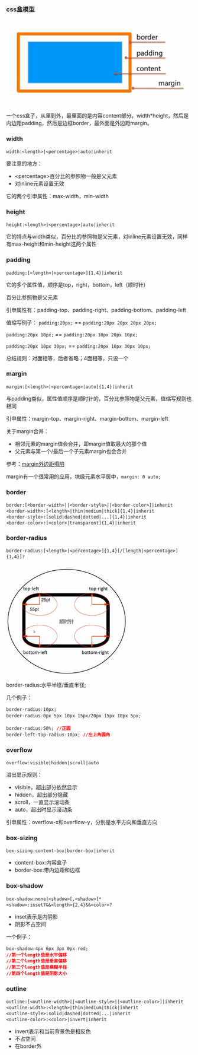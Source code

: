 ### css盒模型
![css盒模型](images/css-box1.png "css盒模型")

一个css盒子，从里到外，最里面的是内容content部分，width\*height，然后是内边距padding，然后是边框border，最外面是外边距margin。

### width
```
width:<length>|<percentage>|auto|inherit
```

要注意的地方：
- &lt;percentage&gt;百分比的参照物一般是父元素
- 对inline元素设置无效

它的两个引申属性：max-width，min-width

### height
```
height:<length>|<percentage>|auto|inherit
```

它的特点与width类似，百分比的参照物是父元素，对inline元素设置无效，同样有max-height和min-height这两个属性

### padding
```
padding:[<length>|<percentage>]{1,4}|inherit
```

它的多个属性值，顺序是top，right，bottom，left（顺时针）

百分比参照物是父元素

引申属性有：padding-top、padding-right、padding-bottom、padding-left

值缩写例子：
`padding:20px;` == `padding:20px 20px 20px 20px;`

`padding:20px 10px;` == `padding:20px 10px 20px 10px;`

`padding:20px 10px 30px;` == `padding:20px 10px 30px 10px;`

总结规则：对面相等，后者省略；4面相等，只设一个

### margin
```
margin:[<length>|<percentage>|auto]{1,4}|inherit
```

与padding类似，属性值顺序是顺时针的，百分比参照物是父元素，值缩写规则也相同

引申属性：margin-top、margin-right、margin-bottom、margin-left

关于margin合并：
- 相邻元素的margin值会合并，即margin值取最大的那个值
- 父元素与第一个/最后一个子元素margin也会合并

参考：[margin外边距塌陷](https://developer.mozilla.org/zh-CN/docs/Web/CSS/margin_collapsing "margin外边距塌陷")

margin有一个很常用的应用，块级元素水平居中，`margin: 0 auto;`

### border
```
border:[<border-width>||<border-style>||<border-color>]|inherit
<border-width>:[<length>|thin|medium|thick]{1,4}|inherit
<border-style>:[solid|dashed|dotted|...]{1,4}|inherit
<border-color>:[<color>|transparent]{1,4}|inherit
```

### border-radius
```
border-radius:[<length>|<percentage>]{1,4}[/[length|<percentage>]{1,4}]?
```

![border-radius](images/css-box2.gif "border-radius")

border-radius:水平半径/垂直半径;

几个例子：
```css
border-radius:10px;
border-radius:0px 5px 10px 15px/20px 15px 10px 5px;

border-radius:50%; //正圆
border-left-top-radius:10px; //左上角圆角
```

### overflow
```
overflow:visible|hidden|scroll|auto
```

溢出显示规则：
- visible，超出部分依然显示
- hidden，超出部分隐藏
- scroll，一直显示滚动条
- auto，超出时显示滚动条

引申属性：overflow-x和overflow-y，分别是水平方向和垂直方向

### box-sizing
```
box-sizing:content-box|border-box|inherit
```

- content-box:内容盒子
- border-box:带内边距和边框

### box-shadow
```
box-shadow:none|<shadow>[,<shadow>]*
<shadow>:inset?&&<length>{2,4}&&<color>?
```

- inset表示是内阴影
- 阴影不占空间

一个例子：
```css
box-shadow:4px 6px 3px 0px red;
//第一个length值是水平偏移
//第二个length值是垂直偏移
//第三个length值是模糊半径
//第四个length值是阴影大小
```

### outline
```
outline:[<outline-width>||<outline-style>||<outline-color>]|inherit
<outline-width>:<length>|thin|medium|thick|inherit
<outline-style>:solid|dashed|dotted|...|inherit
<outline-color>:<color>|invert|inherit
```

- invert表示和当前背景色是相反色
- 不占空间
- 在border外
